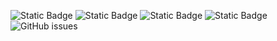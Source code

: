 ![Static Badge](https://img.shields.io/badge/blacklists-61-000000) ![Static Badge](https://img.shields.io/badge/blacklisted-2995561-cc0000) ![Static Badge](https://img.shields.io/badge/whitelisted-2251-00CC00) ![Static Badge](https://img.shields.io/badge/streaming_blacklist-28107-000000) ![GitHub issues](https://img.shields.io/github/issues/fabriziosalmi/blacklists)
